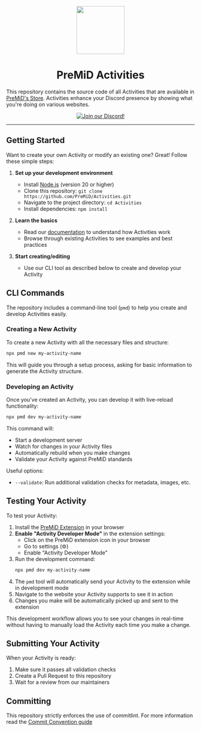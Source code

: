 <div align="center">
    <img src="https://avatars3.githubusercontent.com/u/46326568?s=400&amp;u=15e4a4988014780288d30ffb969fd1569fec23e6&amp;v=4" width="128px" style="max-width:100%;">
    <h1>PreMiD Activities</h1>
</div>

This repository contains the source code of all Activities that are available in [PreMiD's Store](https://premid.app/store). Activities enhance your Discord presence by showing what you're doing on various websites.

<div align="center">
    <a target="_blank" href="https://discord.premid.app/" title="Join our Discord!">
        <img src="https://img.shields.io/discord/493130730549805057?label=Discord&labelColor=7289da&color=ddd&logo=premid&logoColor=fff&logoSize=auto&style=for-the-badge" alt="Join our Discord!">
    </a>
</div>

---

## Getting Started

Want to create your own Activity or modify an existing one? Great! Follow these simple steps:

1. **Set up your development environment**

   - Install [Node.js](https://nodejs.org/) (version 20 or higher)
   - Clone this repository: `git clone https://github.com/PreMiD/Activities.git`
   - Navigate to the project directory: `cd Activities`
   - Install dependencies: `npm install`

2. **Learn the basics**

   - Read our [documentation](https://docs.premid.app/) to understand how Activities work
   - Browse through existing Activities to see examples and best practices

3. **Start creating/editing**
   - Use our CLI tool as described below to create and develop your Activity

## CLI Commands

The repository includes a command-line tool (`pmd`) to help you create and develop Activities easily.

### Creating a New Activity

To create a new Activity with all the necessary files and structure:

```bash
npx pmd new my-activity-name
```

This will guide you through a setup process, asking for basic information to generate the Activity structure.

### Developing an Activity

Once you've created an Activity, you can develop it with live-reload functionality:

```bash
npx pmd dev my-activity-name
```

This command will:

- Start a development server
- Watch for changes in your Activity files
- Automatically rebuild when you make changes
- Validate your Activity against PreMiD standards

Useful options:

- `--validate`: Run additional validation checks for metadata, images, etc.

## Testing Your Activity

To test your Activity:

1. Install the [PreMiD Extension](https://premid.app/downloads) in your browser
2. **Enable "Activity Developer Mode"** in the extension settings:
   - Click on the PreMiD extension icon in your browser
   - Go to settings (⚙️)
   - Enable "Activity Developer Mode"
3. Run the development command:
   ```bash
   npx pmd dev my-activity-name
   ```
4. The `pmd` tool will automatically send your Activity to the extension while in development mode
5. Navigate to the website your Activity supports to see it in action
6. Changes you make will be automatically picked up and sent to the extension

This development workflow allows you to see your changes in real-time without having to manually load the Activity each time you make a change.

## Submitting Your Activity

When your Activity is ready:

1. Make sure it passes all validation checks
2. Create a Pull Request to this repository
3. Wait for a review from our maintainers

## Committing

This repository strictly enforces the use of commitlint. For more information read the [Commit Convention guide](./.github/COMMIT_CONVENTION.md)

